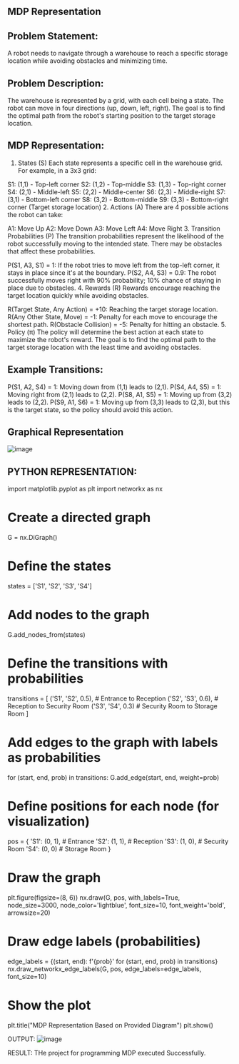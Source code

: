 ## MDP Representation

## Problem Statement:
A robot needs to navigate through a warehouse to reach a specific storage location while avoiding obstacles and minimizing time.

## Problem Description:
The warehouse is represented by a grid, with each cell being a state. The robot can move in four directions (up, down, left, right). The goal is to find the optimal path from the robot's starting position to the target storage location.

## MDP Representation:
1. States (S)
Each state represents a specific cell in the warehouse grid. For example, in a 3x3 grid:

S1: (1,1) - Top-left corner
S2: (1,2) - Top-middle
S3: (1,3) - Top-right corner
S4: (2,1) - Middle-left
S5: (2,2) - Middle-center
S6: (2,3) - Middle-right
S7: (3,1) - Bottom-left corner
S8: (3,2) - Bottom-middle
S9: (3,3) - Bottom-right corner (Target storage location)
2. Actions (A)
There are 4 possible actions the robot can take:

A1: Move Up
A2: Move Down
A3: Move Left
A4: Move Right
3. Transition Probabilities (P)
The transition probabilities represent the likelihood of the robot successfully moving to the intended state. There may be obstacles that affect these probabilities.

P(S1, A3, S1) = 1: If the robot tries to move left from the top-left corner, it stays in place since it's at the boundary.
P(S2, A4, S3) = 0.9: The robot successfully moves right with 90% probability; 10% chance of staying in place due to obstacles.
4. Rewards (R)
Rewards encourage reaching the target location quickly while avoiding obstacles.

R(Target State, Any Action) = +10: Reaching the target storage location.
R(Any Other State, Move) = -1: Penalty for each move to encourage the shortest path.
R(Obstacle Collision) = -5: Penalty for hitting an obstacle.
5. Policy (π)
The policy will determine the best action at each state to maximize the robot's reward. The goal is to find the optimal path to the target storage location with the least time and avoiding obstacles.

## Example Transitions:
P(S1, A2, S4) = 1: Moving down from (1,1) leads to (2,1).
P(S4, A4, S5) = 1: Moving right from (2,1) leads to (2,2).
P(S8, A1, S5) = 1: Moving up from (3,2) leads to (2,2).
P(S9, A1, S6) = 1: Moving up from (3,3) leads to (2,3), but this is the target state, so the policy should avoid this action.

## Graphical Representation
![image](https://github.com/user-attachments/assets/cfa80fbc-599c-4de4-8698-8f596b587131)


## PYTHON REPRESENTATION:
import matplotlib.pyplot as plt
import networkx as nx

# Create a directed graph
G = nx.DiGraph()

# Define the states
states = ['S1', 'S2', 'S3', 'S4']

# Add nodes to the graph
G.add_nodes_from(states)

# Define the transitions with probabilities
transitions = [
    ('S1', 'S2', 0.5),  # Entrance to Reception
    ('S2', 'S3', 0.6),  # Reception to Security Room
    ('S3', 'S4', 0.3)   # Security Room to Storage Room
]

# Add edges to the graph with labels as probabilities
for (start, end, prob) in transitions:
    G.add_edge(start, end, weight=prob)

# Define positions for each node (for visualization)
pos = {
    'S1': (0, 1),  # Entrance
    'S2': (1, 1),  # Reception
    'S3': (1, 0),  # Security Room
    'S4': (0, 0)   # Storage Room
}

# Draw the graph
plt.figure(figsize=(8, 6))
nx.draw(G, pos, with_labels=True, node_size=3000, node_color='lightblue', font_size=10, font_weight='bold', arrowsize=20)

# Draw edge labels (probabilities)
edge_labels = {(start, end): f'{prob}' for (start, end, prob) in transitions}
nx.draw_networkx_edge_labels(G, pos, edge_labels=edge_labels, font_size=10)

# Show the plot
plt.title("MDP Representation Based on Provided Diagram")
plt.show()


OUTPUT:
![image](https://github.com/user-attachments/assets/ba6f6e63-a878-4e9a-ba74-f44e519f53c2)


RESULT:
THe project for programming MDP executed Successfully.
